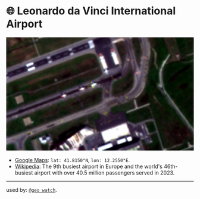 # 🌐 Leonardo da Vinci International Airport

![image](https://github.com/kamangir/assets/blob/main/blue-geo/Leonardo.png?raw=true)

 - [Google Maps](https://maps.app.goo.gl/Zpnj53kVcQQ4fNA17): `lat: 41.8150"N`, `lon: 12.2550"E`.
 - [Wikipedia](https://en.wikipedia.org/wiki/Rome_Fiumicino_Airport): The 9th busiest airport in Europe and the world's 46th-busiest airport with over 40.5 million passengers served in 2023.

---

used by: [`@geo watch`](../../).

